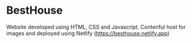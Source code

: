 # BestHouse
Website developed using HTML, CSS and Javascript. Contenful host for images and deployed using Netlify (https://besthouse.netlify.app)
